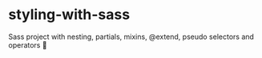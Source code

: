 # styling-with-sass
Sass project with nesting, partials, mixins, @extend, pseudo selectors and operators 🚀
